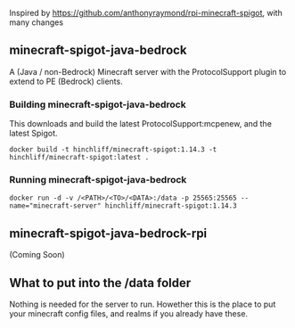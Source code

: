 Inspired by https://github.com/anthonyraymond/rpi-minecraft-spigot, with many changes

## minecraft-spigot-java-bedrock

A (Java / non-Bedrock) Minecraft server with the ProtocolSupport plugin to extend to PE (Bedrock) clients.

### Building minecraft-spigot-java-bedrock
This downloads and build the latest ProtocolSupport:mcpenew, and the latest Spigot.

`docker build -t hinchliff/minecraft-spigot:1.14.3 -t hinchliff/minecraft-spigot:latest .`

### Running minecraft-spigot-java-bedrock
`docker run -d -v /<PATH>/<TO>/<DATA>:/data -p 25565:25565 --name="minecraft-server" hinchliff/minecraft-spigot:1.14.3`

## minecraft-spigot-java-bedrock-rpi
(Coming Soon)

## What to put into the /data folder
Nothing is needed for the server to run.
Howether this is the place to put your minecraft config files, and realms if you already have these.

